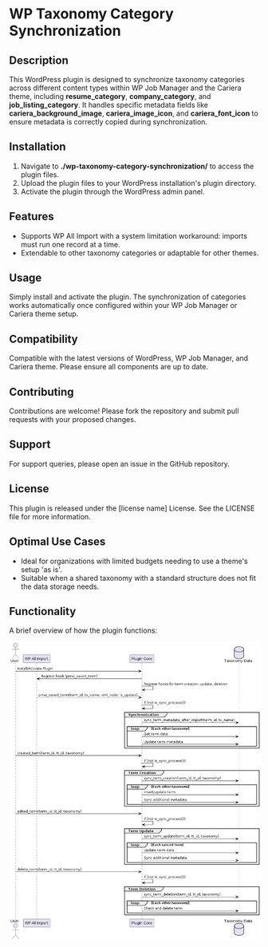 <h1>WP Taxonomy Category Synchronization</h1>

<h2>Description</h2>
  
<p>This WordPress plugin is designed to synchronize taxonomy categories across different content types within WP Job Manager and the Cariera theme, including <strong>resume_category</strong>, <strong>company_category</strong>, and <strong>job_listing_category</strong>. It handles specific metadata fields like <strong>cariera_background_image</strong>, <strong>cariera_image_icon</strong>, and <strong>cariera_font_icon</strong> to ensure metadata is correctly copied during synchronization.</p>

<h2>Installation</h2>

<ol>
<li>Navigate to <strong>./wp-taxonomy-category-synchronization/</strong> to access the plugin files.</li>
<li>Upload the plugin files to your WordPress installation's plugin directory.</li>
<li>Activate the plugin through the WordPress admin panel.</li>
</ol>

<h2>Features</h2>

<ul>
<li>Supports WP All Import with a system limitation workaround: imports must run one record at a time.</li>
<li>Extendable to other taxonomy categories or adaptable for other themes.</li>
</ul>

<h2>Usage</h2>

<p>Simply install and activate the plugin. The synchronization of categories works automatically once configured within your WP Job Manager or Cariera theme setup.</p>

<h2>Compatibility</h2>

<p>Compatible with the latest versions of WordPress, WP Job Manager, and Cariera theme. Please ensure all components are up to date.</p>

<h2>Contributing</h2>

<p>Contributions are welcome! Please fork the repository and submit pull requests with your proposed changes.</p>

<h2>Support</h2>

<p>For support queries, please open an issue in the GitHub repository.</p>

<h2>License</h2>

<p>This plugin is released under the [license name] License. See the LICENSE file for more information.</p>

<h2>Optimal Use Cases</h2>

<ul>
<li>Ideal for organizations with limited budgets needing to use a theme's setup 'as is'.</li>
<li>Suitable when a shared taxonomy with a standard structure does not fit the data storage needs.</li>
</ul>

<h2>Functionality</h2>

<p>A brief overview of how the plugin functions:</p>

![PlantUML Diagram](/documentation/images/diagram.png)

